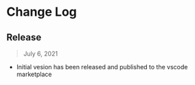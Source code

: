# Change Log

## Release
> July 6, 2021
- Initial vesion has been released and published to the vscode marketplace

